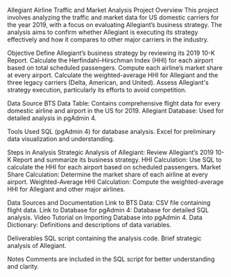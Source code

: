 Allegiant Airline Traffic and Market Analysis Project Overview
This project involves analyzing the traffic and market data for US domestic carriers for the year 2019, with a focus on evaluating Allegiant’s business strategy. The analysis aims to confirm whether Allegiant is executing its strategy effectively and how it compares to other major carriers in the industry.

Objective
Define Allegiant’s business strategy by reviewing its 2019 10-K Report.
Calculate the Herfindahl–Hirschman Index (HHI) for each airport based on total scheduled passengers.
Compute each airline’s market share at every airport.
Calculate the weighted-average HHI for Allegiant and the three legacy carriers (Delta, American, and United).
Assess Allegiant's strategy execution, particularly its efforts to avoid competition.

Data Source
BTS Data Table: Contains comprehensive flight data for every domestic airline and airport in the US for 2019.
Allegiant Database: Used for detailed analysis in pgAdmin 4.

Tools Used
SQL (pgAdmin 4) for database analysis.
Excel for preliminary data visualization and understanding.

Steps in Analysis
Strategic Analysis of Allegiant: Review Allegiant’s 2019 10-K Report and summarize its business strategy.
HHI Calculation: Use SQL to calculate the HHI for each airport based on scheduled passengers.
Market Share Calculation: Determine the market share of each airline at every airport.
Weighted-Average HHI Calculation: Compute the weighted-average HHI for Allegiant and other major airlines.

Data Sources and Documentation
Link to BTS Data: CSV file containing flight data.
Link to Database for pgAdmin 4: Database for detailed SQL analysis.
Video Tutorial on Importing Database into pgAdmin 4.
Data Dictionary: Definitions and descriptions of data variables.

Deliverables
SQL script containing the analysis code.
Brief strategic analysis of Allegiant.

Notes
Comments are included in the SQL script for better understanding and clarity.

